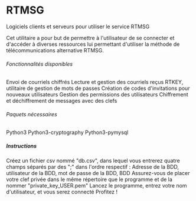 # RTMSG
Logiciels clients et serveurs pour utiliser le service RTMSG

Cet utilitaire a pour but de permettre à l'utilisateur de se connecter et d'accéder à diverses ressources lui permettant d'utiliser la méthode de télécommunications alternative RTMSG.

###### Fonctionnalités disponibles ######
Envoi de courriels chiffrés
Lecture et gestion des courriels reçus
RTKEY, utilitaire de gestion de mots de passes
Création de codes d'invitations pour nouveaux utilisateurs
Gestion des permissions des utilisateurs
Chiffrement et déchiffrement de messages avec des clefs

###### Paquets nécessaires #####
Python3
Python3-cryptography
Python3-pymysql

##### Instructions #####
Créez un fichier csv nommé "db.csv", dans lequel vous entrerez quatre champs séparés par des ";" dans l'ordre respectif : Adresse de la BDD, utilisateur de la BDD, mot de passe de la BDD, BDD
Assurez-vous de placer votre clef privée dans le même répertoire que le programme et de la nommer "private_key_USER.pem"
Lancez le programme, entrez votre nom d'utilisateur, et vous serez connecté
Profitez !
